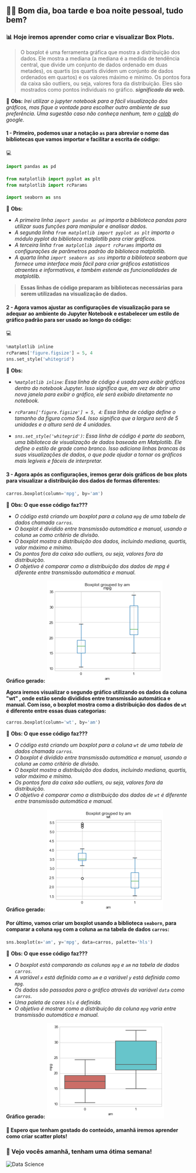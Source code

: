 ## 👨‍💼 Bom dia, boa tarde e boa noite pessoal, tudo bem?

### 📊 Hoje iremos aprender como criar e visualizar Box Plots.

>O boxplot é uma ferramenta gráfica que mostra a distribuição dos dados. Ele mostra a mediana (a mediana é a medida de tendência central, que divide um conjunto de dados ordenado em duas metades), os quartis (os quartis dividem um conjunto de dados ordenados em quartos) e os valores máximo e mínimo. Os pontos fora da caixa são outliers, ou seja, valores fora da distribuição. Eles são mostrados como pontos individuais no gráfico.
**_significado da web._**

📝 **Obs:** _Irei utilizar o jupyter notebook para a fácil visualização dos gráficos, mas fique a vontade para escolher outro ambiente de sua preferência. Uma sugestão caso não conheça nenhum, tem o [colab](https://colab.research.google.com/) do google._


#### 1 - Primeiro, podemos usar a notação `as` para abreviar o nome das bibliotecas que vamos importar e facilitar a escrita de código:

:computer:
```py
import pandas as pd

from matplotlib import pyplot as plt
from matplotlib import rcParams

import seaborn as sns
```

📝 **Obs:** 
- _A primeira linha `import pandas as pd` importa a biblioteca pandas para utilizar suas funções para manipular e analisar dados._
- _A segunda linha `from matplotlib import pyplot as plt` importa o módulo pyplot da biblioteca matplotlib para criar gráficos._
- _A terceira linha `from matplotlib import rcParams` importa as configurações de parâmetros padrão da biblioteca matplotlib._
- _A quarta linha `import seaborn as sns` importa a biblioteca seaborn que fornece uma interface mais fácil para criar gráficos estatísticos atraentes e informativos, e também estende as funcionalidades de matplotlib._


>**Essas linhas de código preparam as bibliotecas necessárias para serem utilizadas na visualização de dados.**

#### 2 - Agora vamos ajustar as configurações de visualização para se adequar ao ambiente do Jupyter Notebook e estabelecer um estilo de gráfico padrão para ser usado ao longo do código:

:computer:
```py
%matplotlib inline
rcParams['figure.figsize'] = 5, 4
sns.set_style('whitegrid')
```

📝 **Obs:** 
- _`%matplotlib inline`: Essa linha de código é usada para exibir gráficos dentro do notebook Jupyter. Isso significa que, em vez de abrir uma nova janela para exibir o gráfico, ele será exibido diretamente no notebook._

- _`rcParams['figure.figsize'] = 5, 4`: Essa linha de código define o tamanho da figura como 5x4. Isso significa que a largura será de 5 unidades e a altura será de 4 unidades._

- _`sns.set_style('whitegrid')`: Essa linha de código é parte do seaborn, uma biblioteca de visualização de dados baseada em Matplotlib. Ele define o estilo de grade como branco. Isso adiciona linhas brancas às suas visualizações de dados, o que pode ajudar a tornar os gráficos mais legíveis e fáceis de interpretar._


#### 3 - Agora após as configurações, iremos gerar dois gráficos de box plots para visualizar a distribuição dos dados de formas diferentes:

```py
carros.boxplot(column='mpg', by='am')
```

📝 **Obs: O que esse código faz???**
- _O código está criando um boxplot para a coluna `mpg` de uma tabela de dados chamada `carros`._
- _O boxplot é dividido entre transmissão automática e manual, usando a coluna `am` como critério de divisão._
- _O boxplot mostra a distribuição dos dados, incluindo mediana, quartis, valor máximo e mínimo._
- _Os pontos fora da caixa são outliers, ou seja, valores fora da distribuição._
- _O objetivo é comparar como a distribuição dos dados de mpg é diferente entre transmissão automática e manual._

**Gráfico gerado:**
![Gráfico gerado so código acima](https://github.com/moises-creator/studying_data_science/blob/main/data_science_basic_training/chapter_two/imagem18.png?raw=true)

**Agora iremos visualizar o segundo gráfico utilizando os dados da coluna "wt" , onde estão sendo divididos entre transmissão automática e manual. Com isso, o boxplot mostra como a distribuição dos dados de `wt` é diferente entre essas duas categorias:**

```py
carros.boxplot(column='wt', by='am')
```
📝 **Obs: O que esse código faz???**

- _O código está criando um boxplot para a coluna `wt` de uma tabela de dados chamada `carros`._
- _O boxplot é dividido entre transmissão automática e manual, usando a coluna `am` como critério de divisão._
- _O boxplot mostra a distribuição dos dados, incluindo mediana, quartis, valor máximo e mínimo._
- _Os pontos fora da caixa são outliers, ou seja, valores fora da distribuição._
- _O objetivo é comparar como a distribuição dos dados de `wt` é diferente entre transmissão automática e manual._

**Gráfico gerado:**
![Gráfico gerado so código acima](https://github.com/moises-creator/studying_data_science/blob/main/data_science_basic_training/chapter_two/imagem19.png?raw=true)


#### Por último, vamos criar um boxplot usando a biblioteca `seaborn`, para comparar a coluna `mpg` com a coluna `am` na tabela de dados `carros`:

```py
sns.boxplot(x='am', y='mpg', data=carros, palette='hls')
```

📝 **Obs: O que esse código faz???**
- _O boxplot está comparando as colunas `mpg` e `am` na tabela de dados `carros`._
- _A variável `x` está definida como `am` e a variável `y` está definida como `mpg`._
- _Os dados são passados para o gráfico através da variável `data` como `carros`._
- _Uma paleta de cores `hls` é definida._
- _O objetivo é mostrar como a distribuição da coluna `mpg` varia entre transmissão automática e manual._

**Gráfico gerado:**
![Gráfico gerado so código acima](https://github.com/moises-creator/studying_data_science/blob/main/data_science_basic_training/chapter_two/imagem20.png?raw=true)

#### 🌊 Espero que tenham gostado do conteúdo, amanhã iremos aprender como criar scatter plots!

### 🚀 Vejo vocês amanhã, tenham uma ótima semana!

![Data Science](https://media.licdn.com/dms/image/C4D12AQGD_su1k14bYA/article-cover_image-shrink_600_2000/0/1583217311227?e=2147483647&v=beta&t=s_7cvkGjyfNTp2x6mnsiPFUfbPhWyvnMIavE_na62bE)
